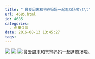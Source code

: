```yaml
---
title: " 最爱周末和爸爸妈妈一起逛商场啦\t\t"
url: 4685.html
id: 4685
categories:
  - 鱼里生活
date: 2016-08-13 13:45:27
tags:
---
```


[![](../../../images/2017/09/img_2779.jpg)](../../../images/2017/09/img_2779.jpg) [![](../../../images/2017/09/img_2781.jpg)](../../../images/2017/09/img_2781.jpg) [![](../../../images/2017/09/img_2791.jpg)](../../../images/2017/09/img_2791.jpg) 最爱周末和爸爸妈妈一起逛商场啦。